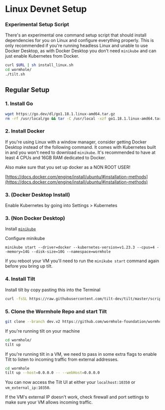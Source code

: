 # Linux Devnet Setup

### Experimental Setup Script

There's an experimental one command setup script that should install dependencies for you on Linux and configure everything properly. This is only recommended if you're running headless Linux and unable to use Docker Desktop, as with Docker Desktop you don't need `minikube` and can just enable Kubernetes from Docker.

```sh
curl $URL | sh install_linux.sh
cd wormhole/
./tilt.sh
```

## Regular Setup

### 1. Install Go

```sh
wget https://go.dev/dl/go1.18.1.linux-amd64.tar.gz
rm -rf /usr/local/go && tar -C /usr/local -xzf go1.18.1.linux-amd64.tar.gz
```

### 2. Install Docker

If you're using Linux with a window manager, consider getting Docker Desktop instead of the following command. It comes with Kubernetes built in and you won't need to download `minikube`. It's recommended to have at least 4 CPUs and 16GB RAM dedicated to Docker.

Also make sure that you set up docker as a NON ROOT USER!

[https://docs.docker.com/engine/install/ubuntu/#installation-methods](https://docs.docker.com/engine/install/ubuntu/#installation-methods)

### 3. (Docker Desktop Install)

Enable Kubernetes by going into Settings > Kubernetes

### 3. (Non Docker Desktop)

Install [`minikube`](https://minikube.sigs.k8s.io/docs/start/)

Configure minikube

```
minikube start --driver=docker --kubernetes-version=v1.23.3 --cpus=4 --memory=14G --disk-size=10G --namespace=wormhole
```

If you reboot your VM you'll need to run the `minikube start` command again before you bring up tilt.

### 4. Install Tilt

Install tilt by copy pasting this into the Terminal

```sh
curl -fsSL https://raw.githubusercontent.com/tilt-dev/tilt/master/scripts/install.sh | bash
```

### 5. Clone the Wormhole Repo and start Tilt

```sh
git clone --branch dev.v2 https://github.com/wormhole-foundation/wormhole.git
```

If you're running tilt on your machine

```sh
cd wormhole/
tilt up
```

If you're running tilt in a VM, we need to pass in some extra flags to enable Tilt to listen to incoming traffic from external addresses.

```sh
cd wormhole
tilt up --host=0.0.0.0 -- --webHost=0.0.0.0
```

You can now access the Tilt UI at either your `localhost:10350` or `vm_external_ip:10350`.

If the VM's external IP doesn't work, check firewall and port settings to make sure your VM allows incoming traffic.
